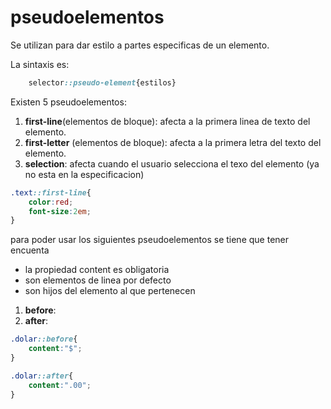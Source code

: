 # pseudoelementos

Se utilizan para dar estilo a partes especificas de un elemento.

La sintaxis es: 

```css
    selector::pseudo-element{estilos}
```

Existen 5 pseudoelementos:
1. **first-line**(elementos de bloque): afecta a la primera linea de texto del elemento.
2. **first-letter** (elementos de bloque): afecta a la primera letra del texto del elemento.
3. **selection**: afecta cuando el usuario selecciona el texo del elemento (ya no esta en la especificacion)

```css
.text::first-line{
    color:red;
    font-size:2em;
}
```

para poder usar los siguientes pseudoelementos se tiene que tener encuenta 

+ la propiedad content es obligatoria
+ son elementos de linea por defecto
+ son hijos del elemento al que pertenecen


1. **before**:
2. **after**:

```css
.dolar::before{
    content:"$";
}

.dolar::after{
    content:".00";
}
```